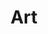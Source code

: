 ---
layout: classification
title: Art
image: /img/classifications/art.jpeg
featured: false
applications: false
tags:
  - Visual Artifact
  - Painting
  - Sculpturing
classification_partners:
  - type: Classification Supporter
    list:
      - name: Rotaract Bangalore East
        img: /img/partners/rbe.png
      - name: Rotaract Bangalore East
        img: /img/partners/rbe.png
description:
  Create Visual Artifact artworks which express your imagination, conceeptual ideas or technical skills. Become a Master of Painting , Sculpturing or Architecture. Performing arts such as Music, Theatre, Film and Dance are also included under this classification.
# mentors:
#   - name: Testing Name
#     company: Company
#     img: /img/t1.png
#     social:
#       linkedin: https://www.linkedin.com/in/zeospec/
#       twitter: https://twitter.com/ZeoSpec
#       facebook: https://www.facebook.com/zeospec/
#       instagram: https://www.instagram.com/ZeoSpec/
#     introduction: The objective of the game is to get 3 sets of properties in distinct colors. The first player to 3 sets wins the game. There are some action cards, which let you get money/properties from other players. Important action cards, relevant for this post
---